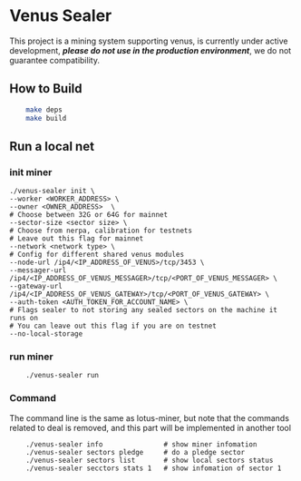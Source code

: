 # Venus Sealer

This project is a mining system supporting venus, is currently under active development,
***please do not use in the production environment***, we do not guarantee compatibility.

## How to Build

```sh
    make deps
    make build
```

## Run a local net

### init miner 
```shell script
./venus-sealer init \
--worker <WORKER_ADDRESS> \
--owner <OWNER_ADDRESS>  \
# Choose between 32G or 64G for mainnet
--sector-size <sector size> \
# Choose from nerpa, calibration for testnets
# Leave out this flag for mainnet
--network <network type> \
# Config for different shared venus modules
--node-url /ip4/<IP_ADDRESS_OF_VENUS>/tcp/3453 \
--messager-url /ip4/<IP_ADDRESS_OF_VENUS_MESSAGER>/tcp/<PORT_OF_VENUS_MESSAGER> \
--gateway-url /ip4/<IP_ADDRESS_OF_VENUS_GATEWAY>/tcp/<PORT_OF_VENUS_GATEWAY> \
--auth-token <AUTH_TOKEN_FOR_ACCOUNT_NAME> \
# Flags sealer to not storing any sealed sectors on the machine it runs on
# You can leave out this flag if you are on testnet
--no-local-storage
```
### run miner

```shell script
    ./venus-sealer run
```

### Command

The command line is the same as lotus-miner, but note that the commands related to deal is removed, and this part will be implemented in another tool

```shell script
    ./venus-sealer info               # show miner infomation
    ./venus-sealer sectors pledge     # do a pledge sector
    ./venus-sealer sectors list       # show local sectors status
    ./venus-sealer secctors stats 1   # show infomation of sector 1
```

